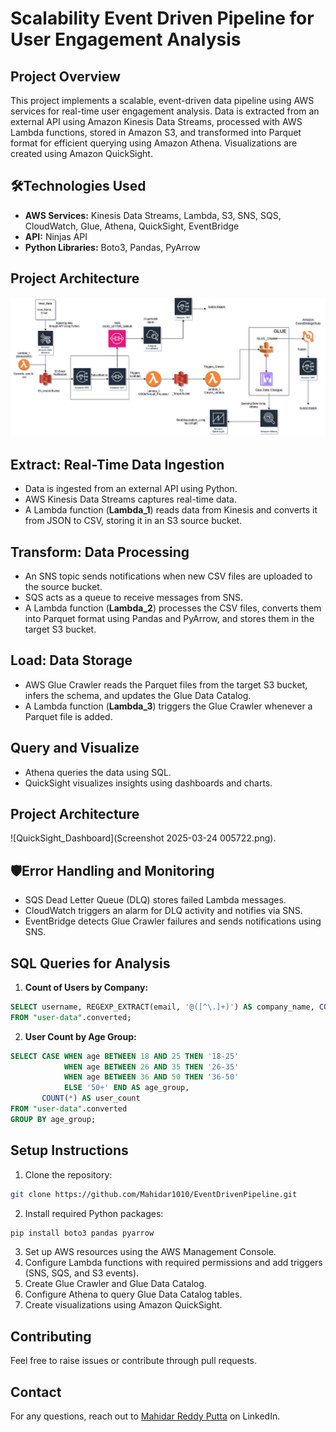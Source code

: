 # Scalability Event Driven Pipeline for User Engagement Analysis

## Project Overview
This project implements a scalable, event-driven data pipeline using AWS services for real-time user engagement analysis. Data is extracted from an external API using Amazon Kinesis Data Streams, processed with AWS Lambda functions, stored in Amazon S3, and transformed into Parquet format for efficient querying using Amazon Athena. Visualizations are created using Amazon QuickSight.

## 🛠Technologies Used
- **AWS Services:** Kinesis Data Streams, Lambda, S3, SNS, SQS, CloudWatch, Glue, Athena, QuickSight, EventBridge
- **API:** Ninjas API
- **Python Libraries:** Boto3, Pandas, PyArrow

## Project Architecture
![Architecture](EDP.png)

## Extract: Real-Time Data Ingestion
- Data is ingested from an external API using Python.
- AWS Kinesis Data Streams captures real-time data.
- A Lambda function (**Lambda_1**) reads data from Kinesis and converts it from JSON to CSV, storing it in an S3 source bucket.

## Transform: Data Processing
- An SNS topic sends notifications when new CSV files are uploaded to the source bucket.
- SQS acts as a queue to receive messages from SNS.
- A Lambda function (**Lambda_2**) processes the CSV files, converts them into Parquet format using Pandas and PyArrow, and stores them in the target S3 bucket.

## Load: Data Storage
- AWS Glue Crawler reads the Parquet files from the target S3 bucket, infers the schema, and updates the Glue Data Catalog.
- A Lambda function (**Lambda_3**) triggers the Glue Crawler whenever a Parquet file is added.

## Query and Visualize
- Athena queries the data using SQL.
- QuickSight visualizes insights using dashboards and charts.
## Project Architecture
![QuickSight_Dashboard](Screenshot 2025-03-24 005722.png).

## 🛡Error Handling and Monitoring
- SQS Dead Letter Queue (DLQ) stores failed Lambda messages.
- CloudWatch triggers an alarm for DLQ activity and notifies via SNS.
- EventBridge detects Glue Crawler failures and sends notifications using SNS.

## SQL Queries for Analysis
1. **Count of Users by Company:**
```sql
SELECT username, REGEXP_EXTRACT(email, '@([^\.]+)') AS company_name, COUNT(*) OVER (PARTITION BY REGEXP_EXTRACT(email, '@([^\.]+)')) AS user_count
FROM "user-data".converted;
```
2. **User Count by Age Group:**
```sql
SELECT CASE WHEN age BETWEEN 18 AND 25 THEN '18-25'
            WHEN age BETWEEN 26 AND 35 THEN '26-35'
            WHEN age BETWEEN 36 AND 50 THEN '36-50'
            ELSE '50+' END AS age_group,
       COUNT(*) AS user_count
FROM "user-data".converted
GROUP BY age_group;
```

## Setup Instructions
1. Clone the repository:
```bash
git clone https://github.com/Mahidar1010/EventDrivenPipeline.git
```
2. Install required Python packages:
```bash
pip install boto3 pandas pyarrow
```
3. Set up AWS resources using the AWS Management Console.
4. Configure Lambda functions with required permissions and add triggers (SNS, SQS, and S3 events).
5. Create Glue Crawler and Glue Data Catalog.
6. Configure Athena to query Glue Data Catalog tables.
7. Create visualizations using Amazon QuickSight.

## Contributing
Feel free to raise issues or contribute through pull requests.

## Contact
For any questions, reach out to [Mahidar Reddy Putta](https://www.linkedin.com/in/mahidar-reddy-putta-8258b2203/) on LinkedIn.
